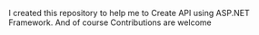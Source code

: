 I created this repository to help me to Create API using ASP.NET Framework. And of course Contributions are welcome
